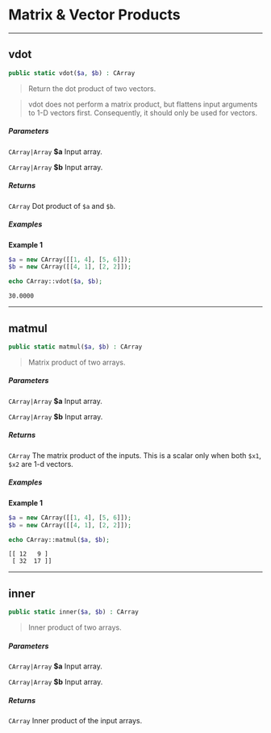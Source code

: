 # Matrix & Vector Products

---

## vdot
```php
public static vdot($a, $b) : CArray
```
> Return the dot product of two vectors.

> vdot does not perform a matrix product, but flattens input arguments to 1-D 
vectors first. Consequently, it should only be used for vectors.

##### Parameters

`CArray|Array` **$a** Input array.

`CArray|Array` **$b** Input array.

##### Returns

`CArray` Dot product of `$a` and `$b`.

##### Examples

**Example 1**
```php
$a = new CArray([[1, 4], [5, 6]]);
$b = new CArray([[4, 1], [2, 2]]);

echo CArray::vdot($a, $b);
```
```
30.0000
```

---

## matmul
```php
public static matmul($a, $b) : CArray
```
> Matrix product of two arrays.

##### Parameters

`CArray|Array` **$a** Input array.

`CArray|Array` **$b** Input array.

##### Returns

`CArray` The matrix product of the inputs. This is a scalar only when both `$x1`, `$x2` are 1-d vectors.

##### Examples

**Example 1**
```php
$a = new CArray([[1, 4], [5, 6]]);
$b = new CArray([[4, 1], [2, 2]]);

echo CArray::matmul($a, $b);
```
```
[[ 12   9 ]
 [ 32  17 ]]
```

---

## inner
```php
public static inner($a, $b) : CArray
```
> Inner product of two arrays.

##### Parameters

`CArray|Array` **$a** Input array.

`CArray|Array` **$b** Input array.

##### Returns

`CArray` Inner product of the input arrays.